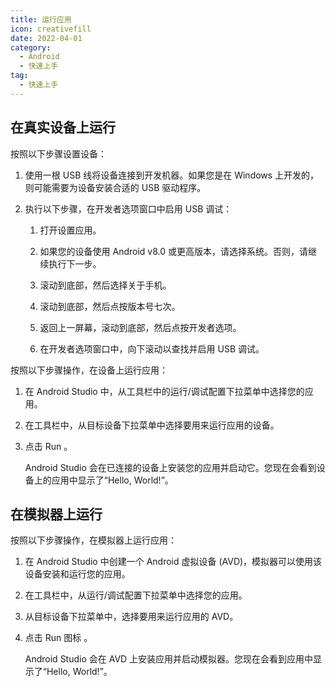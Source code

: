 ```yaml
---
title: 运行应用
icon: creativefill
date: 2022-04-01
category:
  - Android
  - 快速上手
tag:
  - 快速上手
---
```


## 在真实设备上运行

按照以下步骤设置设备：

1. 使用一根 USB 线将设备连接到开发机器。如果您是在 Windows 上开发的，则可能需要为设备安装合适的 USB 驱动程序。
1. 执行以下步骤，在开发者选项窗口中启用 USB 调试：

   1. 打开设置应用。

   1. 如果您的设备使用 Android v8.0 或更高版本，请选择系统。否则，请继续执行下一步。

   1. 滚动到底部，然后选择关于手机。

   1. 滚动到底部，然后点按版本号七次。

   1. 返回上一屏幕，滚动到底部，然后点按开发者选项。

   1. 在开发者选项窗口中，向下滚动以查找并启用 USB 调试。

按照以下步骤操作，在设备上运行应用：

1. 在 Android Studio 中，从工具栏中的运行/调试配置下拉菜单中选择您的应用。
1. 在工具栏中，从目标设备下拉菜单中选择要用来运行应用的设备。
1. 点击 Run 。

   Android Studio 会在已连接的设备上安装您的应用并启动它。您现在会看到设备上的应用中显示了“Hello, World!”。

## 在模拟器上运行

按照以下步骤操作，在模拟器上运行应用：

1. 在 Android Studio 中创建一个 Android 虚拟设备 (AVD)，模拟器可以使用该设备安装和运行您的应用。
1. 在工具栏中，从运行/调试配置下拉菜单中选择您的应用。
1. 从目标设备下拉菜单中，选择要用来运行应用的 AVD。
1. 点击 Run 图标 。

   Android Studio 会在 AVD 上安装应用并启动模拟器。您现在会看到应用中显示了“Hello, World!”。
